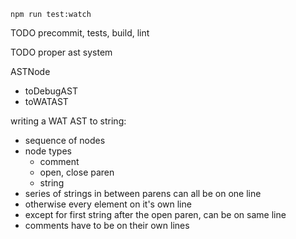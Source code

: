 ```
npm run test:watch
```


TODO precommit, tests, build, lint


TODO proper ast system

ASTNode
- toDebugAST
- toWATAST

writing a WAT AST to string:
- sequence of nodes
- node types
	- comment
	- open, close paren
	- string
- series of strings in between parens can all be on one line
- otherwise every element on it's own line
- except for first string after the open paren, can be on same line
- comments have to be on their own lines
